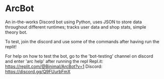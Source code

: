 # ArcBot
An in-the-works Discord bot using Python, uses JSON to store data throughout different runtimes; tracks user data and shop stats, simple theory bot.


To test, join the discord and use some of the commands after having run the replit!

For help on how to test the bot, go to the 'bot-testing' channel on discord and enter 'arc help' after running the repl
Repl.it: https://replit.com/@Binimal/ArcBot?v=1
Discord: https://discord.gg/Q9FUurbFmX
